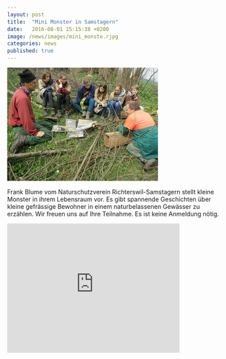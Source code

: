 ```yaml
---
layout: post
title:  "Mini Monster in Samstagern"
date:   2016-08-01 15:15:38 +0200
image: /news/images/mini_monste.rjpg
categories: news
published: true
---
```

<img class="float-left mr-20" src="/news/images/news-testartikel.jpg" />

Frank Blume vom Naturschutzverein Richterswil-Samstagern stellt kleine Monster in ihrem Lebensraum vor.
Es gibt spannende Geschichten über kleine gefrässige Bewohner in einem naturbelassenen Gewässer zu erzählen.
Wir freuen uns auf Ihre Teilnahme. Es ist keine Anmeldung nötig.

<iframe src='https://map.geo.admin.ch/embed.html?topic=ech&lang=de&bgLayer=ch.swisstopo.pixelkarte-farbe&layers=ch.swisstopo.zeitreihen,ch.bfs.gebaeude_wohnungs_register,ch.bav.haltestellen-oev,ch.swisstopo.swisstlm3d-wanderwege&layers_visibility=false,false,false,false&layers_timestamp=18641231,,,&X=228532&Y=694005&zoom=10&crosshair=marker' width='400' height='300' frameborder='0' style='border:0'></iframe>
